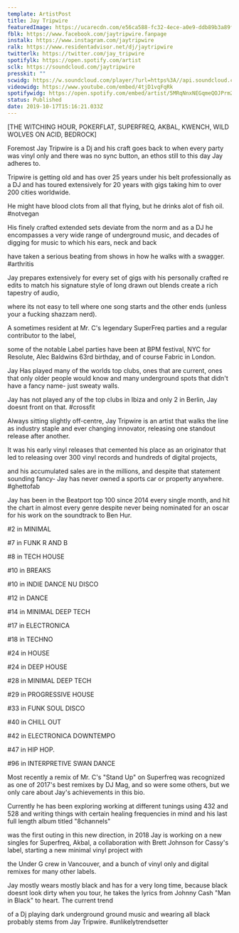 ```yaml
---
template: ArtistPost
title: Jay Tripwire
featuredImage: https://ucarecdn.com/e56ca588-fc32-4ece-a0e9-ddb89b3a89f4/-/crop/2449x1255/0,0/-/preview/
fblk: https://www.facebook.com/jaytripwire.fanpage
instalk: https://www.instagram.com/jaytripwire
ralk: https://www.residentadvisor.net/dj/jaytripwire
twitterlk: https://twitter.com/jay_tripwire
spotifylk: https://open.spotify.com/artist
sclk: https://soundcloud.com/jaytripwire
presskit: ""
scwidg: https://w.soundcloud.com/player/?url=https%3A//api.soundcloud.com/tracks/644743188&color=%23ff5500&auto_play=false&hide_related=false&show_comments=true&show_user=true&show_reposts=false&show_teaser=true&visual=true
videowidg: https://www.youtube.com/embed/4tjD1vqFqRk
spotifywidg: https://open.spotify.com/embed/artist/5MRqNnxNEGqmeQOJPrm2wg
status: Published
date: 2019-10-17T15:16:21.033Z
---
```

 \[THE WITCHING HOUR, POKERFLAT, SUPERFREQ, AKBAL, KWENCH, WILD WOLVES ON ACID, BEDROCK] 

Foremost Jay Tripwire is a Dj and his craft goes back to when every party was vinyl only and there was no sync button, an ethos still to this day Jay adheres to.

Tripwire is getting old and has over 25 years under his belt professionally as a DJ and has toured extensively for 20 years with gigs taking him to over 200 cities worldwide.

He might have blood clots from all that flying, but he drinks alot of fish oil. #notvegan

His finely crafted extended sets deviate from the norm and as a DJ he encompasses a very wide range of underground music, and decades of digging for music to which his ears, neck and back

have taken a serious beating from shows in how he walks with a swagger. #arthritis

Jay prepares extensively for every set of gigs with his personally crafted re edits to match his signature style of long drawn out blends create a rich tapestry of audio,

where its not easy to tell where one song starts and the other ends (unless your a fucking shazzam nerd).

A sometimes resident at Mr. C's legendary SuperFreq parties and a regular contributor to the label,

some of the notable Label parties have been at BPM festival, NYC for Resolute, Alec Baldwins 63rd birthday, and of course Fabric in London.

Jay Has played many of the worlds top clubs, ones that are current, ones that only older people would know and many underground spots that didn't have a fancy name- just sweaty walls.

Jay has not played any of the top clubs in Ibiza and only 2 in Berlin, Jay doesnt front on that. #crossfit

Always sitting slightly off-centre, Jay Tripwire is an artist that walks the line as industry staple and ever changing innovator, releasing one standout release after another.

It was his early vinyl releases that cemented his place as an originator that led to releasing over 300 vinyl records and hundreds of digital projects,

and his accumulated sales are in the millions, and despite that statement sounding fancy- Jay has never owned a sports car or property anywhere. #ghettofab

Jay has been in the Beatport top 100 since 2014 every single month, and hit the chart in almost every genre despite never being nominated for an oscar for his work on the soundtrack to Ben Hur.

\#2 in MINIMAL

\#7 in FUNK R AND B

\#8 in TECH HOUSE

\#10 in BREAKS

\#10 in INDIE DANCE NU DISCO

\#12 in DANCE

\#14 in MINIMAL DEEP TECH

\#17 in ELECTRONICA

\#18 in TECHNO

\#24 in HOUSE

\#24 in DEEP HOUSE

\#28 in MINIMAL DEEP TECH

\#29 in PROGRESSIVE HOUSE

\#33 in FUNK SOUL DISCO

\#40 in CHILL OUT

\#42 in ELECTRONICA DOWNTEMPO

\#47 in HIP HOP.

\#96 in INTERPRETIVE SWAN DANCE

Most recently a remix of Mr. C's "Stand Up" on Superfreq was recognized as one of 2017's best remixes by DJ Mag, and so were some others, but we only care about Jay's achievements in this bio.

Currently he has been exploring working at different tunings using 432 and 528 and writing things with certain healing frequencies in mind and his last full length album titled "8channels"

was the first outing in this new direction, in 2018 Jay is working on a new singles for Superfreq, Akbal, a collaboration with Brett Johnson for Cassy's label, starting a new minimal vinyl project with

the Under G crew in Vancouver, and a bunch of vinyl only and digital remixes for many other labels.

Jay mostly wears mostly black and has for a very long time, because black doesnt look dirty when you tour, he takes the lyrics from Johnny Cash "Man in Black" to heart. The current trend

of a Dj playing dark underground ground music and wearing all black probably stems from Jay Tripwire. #unlikelytrendsetter